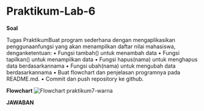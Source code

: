 # Praktikum-Lab-6

**Soal**

Tugas PraktikumBuat program sederhana dengan mengaplikasikan penggunaanfungsi yang akan menampilkan daftar nilai mahasiswa, denganketentuan:
• Fungsi tambah() untuk menambah data
• Fungsi tapilkan() untuk menampilkan data
• Fungsi hapus(nama) untuk menghapus data berdasarkannama
• Fungsi ubah(nama) untuk mengubah data berdasarkannama
• Buat flowchart dan penjelasan programnya pada README.md. 
• Commit dan push repository ke github.

**Flowchart**
![Flowchart praktikum7-warna](https://github.com/user-attachments/assets/d44329c2-ddb9-48c2-a66d-9bee50bd605a)


**JAWABAN**
